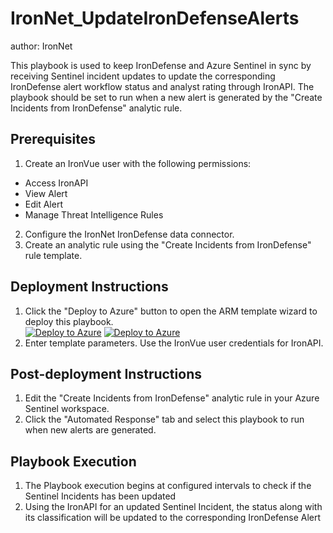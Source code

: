 # IronNet_UpdateIronDefenseAlerts
author: IronNet

This playbook is used to keep IronDefense and Azure Sentinel in sync by
receiving Sentinel incident updates to update the corresponding IronDefense
alert workflow status and analyst rating through IronAPI. The playbook
should be set to run when a new alert is generated by the "Create Incidents from
IronDefense" analytic rule.

## Prerequisites
1. Create an IronVue user with the following permissions:
* Access IronAPI
* View Alert
* Edit Alert
* Manage Threat Intelligence Rules
2. Configure the IronNet IronDefense data connector.
3. Create an analytic rule using the "Create Incidents from IronDefense" rule
   template.

## Deployment Instructions
1. Click the "Deploy to Azure" button to open the ARM template wizard to deploy
this playbook.<br>
[![Deploy to Azure](https://aka.ms/deploytoazurebutton)](https://portal.azure.com/#create/Microsoft.Template/uri/https%3A%2F%2Fraw.githubusercontent.com%2FAzure%2FAzure-Sentinel%2Fmaster%2FSolutions%2FIronNet%20IronDefense%2FPlaybooks%2FIronNet_UpdateIronDefenseAlerts%2Fazuredeploy.json) [![Deploy to Azure](https://aka.ms/deploytoazuregovbutton)](https://portal.azure.us/#create/Microsoft.Template/uri/https%3A%2F%2Fraw.githubusercontent.com%2FAzure%2FAzure-Sentinel%2Fmaster%2FSolutions%2FIronNet%20IronDefense%2FPlaybooks%2FIronNet_UpdateIronDefenseAlerts%2Fazuredeploy.json)
2. Enter template parameters. Use the IronVue user credentials for IronAPI.

## Post-deployment Instructions
1. Edit the "Create Incidents from IronDefense" analytic rule in your Azure
   Sentinel workspace.
2. Click the "Automated Response" tab and select this playbook to run when new
   alerts are generated.

## Playbook Execution
1. The Playbook execution begins at configured intervals to check if the Sentinel
   Incidents has been updated
2. Using the IronAPI for an updated Sentinel Incident, the status along with its
   classification will be updated to the corresponding IronDefense Alert
